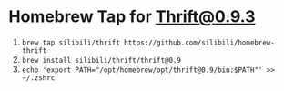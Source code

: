# Homebrew Tap for Thrift@0.9.3

1. `brew tap silibili/thrift https://github.com/silibili/homebrew-thrift`
2. `brew install silibili/thrift/thrift@0.9`
3. `echo 'export PATH="/opt/homebrew/opt/thrift@0.9/bin:$PATH"' >> ~/.zshrc`


